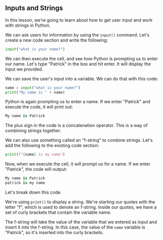 ## Inputs and Strings

In this lesson, we're going to learn about how to get user input and work with strings in Python. 

We can ask users for information by using the `input()` command. Let's create a new code section and write the following: 

```python
input("what is your name?")
```

We can then execute the cell, and see how Python is prompting us to enter our name. Let's type "Patrick" in the box and hit enter. It will display the input we provided.

We can save the user's input into a variable. We can do that with this code:

```python
name = input("what is your name?")
print("My name is " + name)
```

Python is again prompting us to enter a name. If we enter "Patrick" and execute the code, it will print out:

```python
My name is Patrick
```

The plus sign in the code is a concatenation operator. This is a way of combining strings together.

We can also use something called an "f-string" to combine strings. Let's add the following to the existing code section:

```python
print(f"{name} is my name")
```

Now, when we execute the cell, it will prompt us for a name. If we enter "Patrick", the code will output:

```python
My name is Patrick
patrick is my name
```

Let's break down this code.

We're using `print()` to display a string. We're starting our quotes with the letter "f", which is used to denote an f-string. Inside our quotes, we have a set of curly brackets that contain the variable name.

The f-string will take the value of the variable that we entered as input and insert it into the f-string. In this case, the value of the `name` variable is "Patrick", so it's inserted into the curly brackets. 
